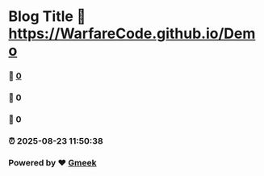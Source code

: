 # Blog Title :link: https://WarfareCode.github.io/Demo 
### :page_facing_up: [0](https://WarfareCode.github.io/Demo/tag.html) 
### :speech_balloon: 0 
### :hibiscus: 0 
### :alarm_clock: 2025-08-23 11:50:38 
### Powered by :heart: [Gmeek](https://github.com/Meekdai/Gmeek)
